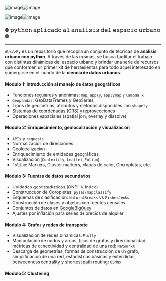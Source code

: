 ![image](https://user-images.githubusercontent.com/44501803/127709395-3b5a8649-cae6-4e78-b3d6-0097826bb302.png)![image](https://user-images.githubusercontent.com/44501803/127709433-c75615c3-fc0f-4641-b563-f6fc32bfa422.png)

![image](https://user-images.githubusercontent.com/44501803/127249693-217ac1bb-7cda-4978-8d78-45afd7fa6d5e.png)![image](https://user-images.githubusercontent.com/44501803/127577117-1e505edc-27b1-49ad-b5f0-7cf2405b663e.png)

### :globe_with_meridians: 𝚙𝚢𝚝𝚑𝚘𝚗 𝚊𝚙𝚕𝚒𝚌𝚊𝚍𝚘 𝚊𝚕 𝚊𝚗𝚊𝚕𝚒𝚜𝚒𝚜 𝚍𝚎𝚕 𝚎𝚜𝚙𝚊𝚌𝚒𝚘 𝚞𝚛𝚋𝚊𝚗𝚘 :globe_with_meridians:
--------------------------------------------------------------------------------------------

`AU</>Py` es un repositorio que recopila un conjunto de técnicas de **análisis urbano con python**. A través de las mismas, se busca facilitar el trabajo con  distintas dinámicas del espacio urbano y brindar una serie de recursos que conformen un primer kit de herramientas para todo aquel interesado en sumergirse en el mundo de la **ciencia de datos urbanos**. 

#### Modulo 1: Introducción al manejo de datos geográficos

* Funciones regulares y anónimas: `map`, `apply`, `applymap` y `lambda x`
* `Geopandas`: GeoDataFrames y GeoSeries
* Tipos de geometrías, atributos y métodos disponibles con `shapely` 
* Sistemas de coordenadas (CRS) y reproyecciones
* Operaciones espaciales (spatial join, overlay y dissolve)

#### Modulo 2: Enriquecimiento, geolocalización y visualización

* `APIs` y `requests`
* Normalización de direcciones
* Geolocalización
* Enriquecimiento de entidades geográficas
* Visualización (`Contextily`, `Leaflet`, `Folium`)
* `Folium`: Markers, Cluster markers, Mapas de calor, Choropletas, etc.

#### Modulo 3: Fuentes de datos secundarios

* Unidades geoestadísticas (CNPHV-Indec)
* Construccuón de Coropletas: `pysal/mapclassify`
* Esquemas de clasificación: `NaturalBreaks` vs `FisherJenks`
* Construcción de clases y objetos con fuentes censales
* Conjuntos de datos en [GoogleBigQuey](https://drive.google.com/file/d/1IyXAvy_ndGl-LsXvP2wNSalg02EMoCfH/view?usp=sharing) 
* Ajustes por inflación para series de precios de alquiler

#### Modulo 4: Grafos y redes de transporte

* Visualización de redes dinámicas: `Plotly`
* Manipulación de nodos y arcos, tipos de grafos y direccionalidad, métricas de conectividad y centralidad de una red: `NetworkX`
* Descarga de geometrías, formas de construcción de un grafo, simplificación de una red, estadísticas básicas y extendidas, betweenness centrality y shortest path routing: `OSMNx`

#### Modulo 5: Clustering


